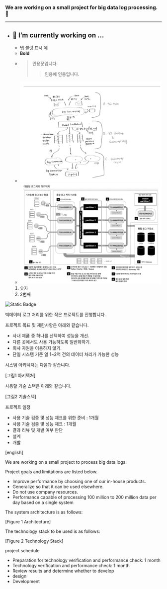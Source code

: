 ### We are working on a small project for big data log processing. 👋
---
- 🔭 I’m currently working on ...
  ---
  * 탭 블릿 표시 예
  * **Bold**
  * > 인용문입니다.
    >> 인용에 인용입니다.
  * ![아키텍처](./fig.01-architectrue01.png)
  * ![아키텍처](./fig.02-architectrue02.png)
  1. 숫자
  2. 2번째

![Static Badge](https://img.shields.io/badge/:my_name-whoana)

빅데이터 로그 처리를 위한 작은 프로젝트를 진행합니다.

프로젝트 목표 및 제한사항은 아래와 같습니다.
* 사내 제품 중 하나를 선택하여 성능을 개선.
* 다른 곳에서도 사용 가능하도록 일반화하기.
* 회사 자원을 이용하지 않기.
* 단일 시스템 기준 일 1~2억 건의 데이터 처리가 가능한 성능

시스템 아키텍처는 다음과 같습니다.

[그림1 아키텍처]

사용할 기술 스택은 아래와 같습니다.

[그림2 기술스택]

프로젝트 일정
- 사용 기술 검증 및 성능 체크를 위한 준비 : 1개월
- 사용 기술 검증 및 성능 체크 : 1개월
- 결과 리뷰 및 개발 여부 판단
- 설계
- 개발

[english]

We are working on a small project to process big data logs.

Project goals and limitations are listed below.
* Improve performance by choosing one of our in-house products.
* Generalize so that it can be used elsewhere.
* Do not use company resources.
* Performance capable of processing 100 million to 200 million data per day based on a single system

The system architecture is as follows:

[Figure 1 Architecture]

The technology stack to be used is as follows:

[Figure 2 Technology Stack]

project schedule
- Preparation for technology verification and performance check: 1 month
- Technology verification and performance check: 1 month
- Review results and determine whether to develop
- design
- Development
